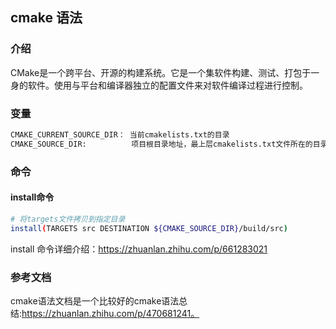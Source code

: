 ## cmake 语法

### 介绍
CMake是一个跨平台、开源的构建系统。它是一个集软件构建、测试、打包于一身的软件。使用与平台和编译器独立的配置文件来对软件编译过程进行控制。


### 变量
```bash
CMAKE_CURRENT_SOURCE_DIR： 当前cmakelists.txt的目录
CMAKE_SOURCE_DIR:          项目根目录地址，最上层cmakelists.txt文件所在的目录
```
### 命令

#### install命令
```bash
# 将targets文件拷贝到指定目录
install(TARGETS src DESTINATION ${CMAKE_SOURCE_DIR}/build/src)
```

install 命令详细介绍：https://zhuanlan.zhihu.com/p/661283021



### 参考文档
cmake语法文档是一个比较好的cmake语法总结:https://zhuanlan.zhihu.com/p/470681241。



